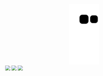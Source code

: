 <div align="center">
  <img src="https://raw.githubusercontent.com/rafaballerini/rafaballerini/output/github-contribution-grid-snake.svg">
</div>


<img width=40 src="https://cdn.jsdelivr.net/gh/devicons/devicon/icons/javascript/javascript-original.svg" />

<img width=40 src="https://cdn.jsdelivr.net/gh/devicons/devicon/icons/html5/html5-original-wordmark.svg" />


<img width=40 src="https://cdn.jsdelivr.net/gh/devicons/devicon/icons/css3/css3-original-wordmark.svg" />
          
